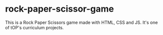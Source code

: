 # rock-paper-scissor-game
This is a Rock Paper Scissors game made with HTML, CSS and JS. It's one of tOP's curriculum projects.
